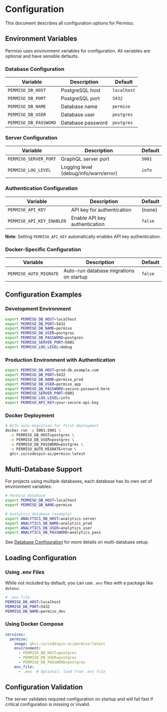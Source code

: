 # Configuration

This document describes all configuration options for Permiso.

## Environment Variables

Permiso uses environment variables for configuration. All variables are optional and have sensible defaults.

### Database Configuration

| Variable              | Description                     | Default     |
| --------------------- | ------------------------------- | ----------- |
| `PERMISO_DB_HOST`     | PostgreSQL host                 | `localhost` |
| `PERMISO_DB_PORT`     | PostgreSQL port                 | `5432`      |
| `PERMISO_DB_NAME`     | Database name                   | `permiso`   |
| `PERMISO_DB_USER`     | Database user                   | `postgres`  |
| `PERMISO_DB_PASSWORD` | Database password               | `postgres`  |

### Server Configuration

| Variable              | Description                     | Default     |
| --------------------- | ------------------------------- | ----------- |
| `PERMISO_SERVER_PORT` | GraphQL server port             | `5001`      |
| `PERMISO_LOG_LEVEL`   | Logging level (debug/info/warn/error) | `info` |

### Authentication Configuration

| Variable                   | Description                        | Default     |
| -------------------------- | ---------------------------------- | ----------- |
| `PERMISO_API_KEY`          | API key for authentication        | (none)      |
| `PERMISO_API_KEY_ENABLED`  | Enable API key authentication     | `false`     |

**Note**: Setting `PERMISO_API_KEY` automatically enables API key authentication.

### Docker-Specific Configuration

| Variable                | Description                          | Default     |
| ----------------------- | ------------------------------------ | ----------- |
| `PERMISO_AUTO_MIGRATE` | Auto-run database migrations on startup | `false`  |

## Configuration Examples

### Development Environment

```bash
export PERMISO_DB_HOST=localhost
export PERMISO_DB_PORT=5432
export PERMISO_DB_NAME=permiso
export PERMISO_DB_USER=postgres
export PERMISO_DB_PASSWORD=postgres
export PERMISO_SERVER_PORT=5001
export PERMISO_LOG_LEVEL=debug
```

### Production Environment with Authentication

```bash
export PERMISO_DB_HOST=prod-db.example.com
export PERMISO_DB_PORT=5432
export PERMISO_DB_NAME=permiso_prod
export PERMISO_DB_USER=permiso_app
export PERMISO_DB_PASSWORD=secure-password-here
export PERMISO_SERVER_PORT=5001
export PERMISO_LOG_LEVEL=info
export PERMISO_API_KEY=your-secure-api-key
```

### Docker Deployment

```bash
# With auto-migration for first deployment
docker run -p 5001:5001 \
  -e PERMISO_DB_HOST=postgres \
  -e PERMISO_DB_USER=postgres \
  -e PERMISO_DB_PASSWORD=postgres \
  -e PERMISO_AUTO_MIGRATE=true \
  ghcr.io/codespin-ai/permiso:latest
```

## Multi-Database Support

For projects using multiple databases, each database has its own set of environment variables:

```bash
# Permiso database
export PERMISO_DB_HOST=localhost
export PERMISO_DB_NAME=permiso

# Analytics database (example)
export ANALYTICS_DB_HOST=analytics-server
export ANALYTICS_DB_NAME=analytics_prod
export ANALYTICS_DB_USER=analytics_user
export ANALYTICS_DB_PASSWORD=analytics_pass
```

See [Database Configuration](database.md) for more details on multi-database setup.

## Loading Configuration

### Using .env Files

While not included by default, you can use `.env` files with a package like `dotenv`:

```bash
# .env file
PERMISO_DB_HOST=localhost
PERMISO_DB_PORT=5432
PERMISO_DB_NAME=permiso_dev
```

### Using Docker Compose

```yaml
services:
  permiso:
    image: ghcr.io/codespin-ai/permiso:latest
    environment:
      - PERMISO_DB_HOST=postgres
      - PERMISO_DB_USER=postgres
      - PERMISO_DB_PASSWORD=postgres
    env_file:
      - .env  # Optional: load from .env file
```

## Configuration Validation

The server validates required configuration on startup and will fail fast if critical configuration is missing or invalid.